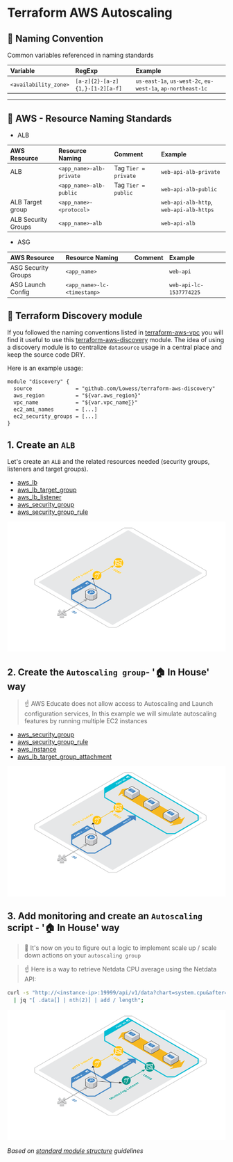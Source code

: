 # Terraform AWS Autoscaling

## :triangular_ruler: Naming Convention

Common variables referenced in naming standards

| Variable              | RegExp                          | Example                                                     |
|:----------------------|:--------------------------------|:------------------------------------------------------------|
| `<availability_zone>` | `[a-z]{2}-[a-z]{1,}-[1-2][a-f]` | `us-east-1a`, `us-west-2c`, `eu-west-1a`, `ap-northeast-1c` |

---

## :triangular_ruler: AWS - Resource Naming Standards

* ALB

| AWS Resource        | Resource Naming          | Comment              | Example                                 |
|:--------------------|:-------------------------|:---------------------|:----------------------------------------|
| ALB                 | `<app_name>-alb-private` | Tag `Tier = private` | `web-api-alb-private`                   |
|                     | `<app_name>-alb-public`  | Tag `Tier = public`  | `web-api-alb-public`                    |
| ALB Target group    | `<app_name>-<protocol>`  |                      | `web-api-alb-http`, `web-api-alb-https` |
| ALB Security Groups | `<app_name>-alb`         |                      | `web-api-alb`                           |


* ASG

| AWS Resource        | Resource Naming             | Comment | Example                 |
|:--------------------|:----------------------------|:--------|:------------------------|
| ASG Security Groups | `<app_name>`                |         | `web-api`               |
| ASG Launch Config   | `<app_name>-lc-<timestamp>` |         | `web-api-lc-1537774225` |

## :crystal_ball: Terraform Discovery module

If you followed the naming conventions listed in [terraform-aws-vpc](https://github.com/Lowess/terraform-aws-vpc) you will find it useful to use this [terraform-aws-discovery](https://github.com/Lowess/terraform-aws-discovery) module. The idea of using a discovery module is to centralize `datasource` usage in a central place and keep the source code DRY.

Here is an example usage:

```hcl
module "discovery" {
  source              = "github.com/Lowess/terraform-aws-discovery"
  aws_region          = "${var.aws_region}"
  vpc_name            = "${var.vpc_name∑}"
  ec2_ami_names       = [...]
  ec2_security_groups = [...]
}
```

## 1. Create an `ALB`

Let's create an `ALB` and the related resources needed (security groups, listeners and target groups).

* [aws_lb](https://www.terraform.io/docs/providers/aws/r/lb.html)
* [aws_lb_target_group](https://www.terraform.io/docs/providers/aws/r/lb_target_group.html)
* [aws_lb_listener](https://www.terraform.io/docs/providers/aws/r/lb_listener.html)
* [aws_security_group](https://www.terraform.io/docs/providers/aws/r/security_group.html)
* [aws_security_group_rule](https://www.terraform.io/docs/providers/aws/r/security_group_rule.html)

![ALB](./docs/1-alb.png)

## 2. Create the `Autoscaling group`- ':house: In House' way

> :point_up: AWS Educate does not allow access to Autoscaling and Launch configuration services, In this example we will simulate autoscaling features by running multiple EC2 instances

* [aws_security_group](https://www.terraform.io/docs/providers/aws/r/security_group.html)
* [aws_security_group_rule](https://www.terraform.io/docs/providers/aws/r/security_group_rule.html)
* [aws_instance](https://www.terraform.io/docs/providers/aws/r/instance.html)
* [aws_lb_target_group_attachment](https://www.terraform.io/docs/providers/aws/r/lb_target_group_attachment.html)

![ALB & ASG](./docs/2-alb-asg.png)

## 3. Add monitoring and create an `Autoscaling` script - ':house: In House' way

> :muscle: It's now on you to figure out a logic to implement scale up / scale down actions on your `autoscaling group`

> :point_up: Here is a way to retrieve Netdata CPU average using the Netdata API:

```bash
curl -s "http://<instance-ip>:19999/api/v1/data?chart=system.cpu&after=-10&format=json&options=nonzero" \
  | jq "[ .data[] | nth(2)] | add / length";
```

![ALB & ASG & Monitoring](./docs/3-alb-asg-monitoring.png)

*Based on [standard module structure](https://www.terraform.io/docs/modules/create.html#standard-module-structure) guidelines*
